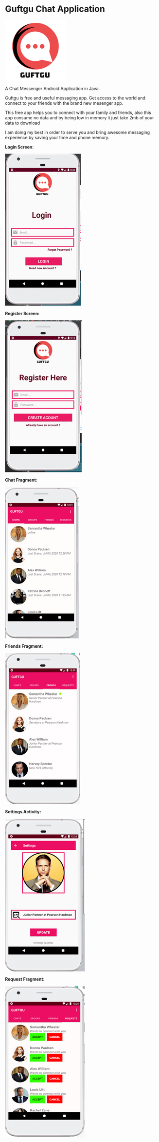# Guftgu Chat Application
![](imagefolder/guftgu_logo.png)

A Chat Messenger Android Application in Java.

Guftgu is free and useful messaging app. Get access to the world and connect to your friends with the brand new mesenger app.

This free app helps you to connect with your family and friends, also this app consume no data and by being low in memory it just take 2mb of your data to download

I am doing my best in order to serve you and bring awesome messaging experience by saving your time and phone memory.

<b>Login Screen: </b>

![](imagefolder/guftgu_loginmain.png)

<b>Register Screen: </b>

![](imagefolder/guftgu_register.png)

<b>Chat Fragment: </b>

![](imagefolder/guftgu_chats.png)

<b>Friends Fragment: </b>

![](imagefolder/guftgu_friends.png)

<b>Settings Activity: </b>

![](imagefolder/guftgu_settings.png)

<b> Request Fragment: </b>

![](imagefolder/guftgu_request.png)
